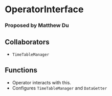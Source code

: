 # OperatorInterface
### Proposed by Matthew Du

## Collaborators
* `TimeTableManager`

## Functions
* Operator interacts with this. 
* Configures `TimeTableManager` and `DataGetter` 
